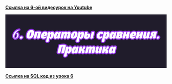 [**Ссылка на 6-ой видеоурок на Youtube**](https://www.youtube.com/watch?v=B59NwNGa9N8)

![img](https://github.com/AnatoliiBalakiriev/sql_video_course_for_beginners/blob/main/SQL-101%20Modules/Module%201/Lesson%206/images/lesson%206.png)

[**Ссылка на SQL код из урока 6**](https://raw.githubusercontent.com/AnatoliiBalakiriev/sql_video_course_for_beginners/main/SQL-101%20Modules/Module%201/Lesson%206/SQL%20%D1%84%D0%B0%D0%B9%D0%BB%D1%8B/SQL%20%D0%BA%D0%BE%D0%B4%20%D0%B8%D0%B7%20%D1%83%D1%80%D0%BE%D0%BA%D0%B0%206.sql)


